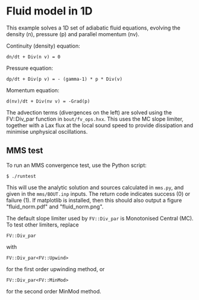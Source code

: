 Fluid model in 1D
=================

This example solves a 1D set of adiabatic fluid equations,
evolving the density (n), pressure (p) and parallel momentum (nv).

Continuity (density) equation:

    dn/dt + Div(n v) = 0

Pressure equation:

    dp/dt + Div(p v) = - (gamma-1) * p * Div(v)

Momentum equation:

    d(nv)/dt + Div(nv v) = -Grad(p)

The advection terms (divergences on the left) are solved using
the FV::Div_par function in `bout/fv_ops.hxx`. This uses the MC
slope limiter, together with a Lax flux at the local sound speed
to provide dissipation and minimise unphysical oscillations. 

MMS test
--------

To run an MMS convergence test, use the Python script:

    $ ./runtest

This will use the analytic solution and sources calculated in `mms.py`,
and given in the `mms/BOUT.inp` inputs. The return code indicates success (0)
or failure (1). If matplotlib is installed, then this should also output a
figure "fluid_norm.pdf" and "fluid_norm.png".

The default slope limiter used by `FV::Div_par` is Monotonised Central (MC).
To test other limiters, replace

    FV::Div_par

with

    FV::Div_par<FV::Upwind>

for the first order upwinding method, or

    FV::Div_par<FV::MinMod>

for the second order MinMod method.



